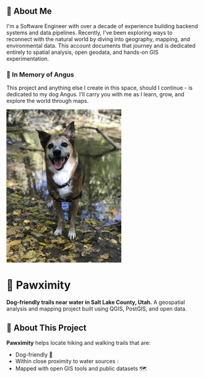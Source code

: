 ## 👤 About Me
I'm a Software Engineer with over a decade of experience building backend systems and data pipelines. Recently, I’ve been exploring ways to reconnect with the natural world by diving into geography, mapping, and environmental data. This account documents that journey and is dedicated entirely to spatial analysis, open geodata, and hands-on GIS experimentation.

### 🐺 In Memory of Angus
This project and anything else I create in this space, should I continue - is dedicated to my dog Angus. I’ll carry you with me as I learn, grow, and explore the world through maps.

<img src="images/angus.jpg" alt="Angus" width="300"/>

# 🐾 Pawximity
**Dog-friendly trails near water in Salt Lake County, Utah.**
A geospatial analysis and mapping project built using QGIS, PostGIS, and open data.

## 📍 About This Project
**Pawximity** helps locate hiking and walking trails that are:
- Dog-friendly 🐶
- Within close proximity to water sources 💧
- Mapped with open GIS tools and public datasets 🗺️